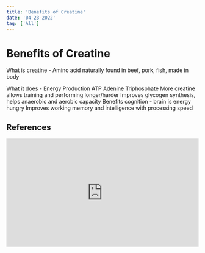 ```yaml
---
title: 'Benefits of Creatine'
date: '04-23-2022'
tag: ['All']
---
```


# Benefits of Creatine

What is creatine - Amino acid naturally found in beef, pork, fish, made in body

What it does - Energy Production ATP Adenine Triphosphate
More creatine allows training and performing longer/harder
Improves glycogen synthesis, helps anaerobic and aerobic capacity
Benefits cognition - brain is energy hungry
Improves working memory and intelligence with processing speed

## References

<div style="position:relative; overflow:hidden; padding-bottom:56.25%"><iframe width="100%" height="100%" src="https://www.youtube.com/embed/NclX6EW0pr0" title="YouTube video player" frameborder="0" allow="accelerometer; autoplay; clipboard-write; encrypted-media; gyroscope; picture-in-picture" style="position:absolute;" allowfullscreen></iframe></div>
